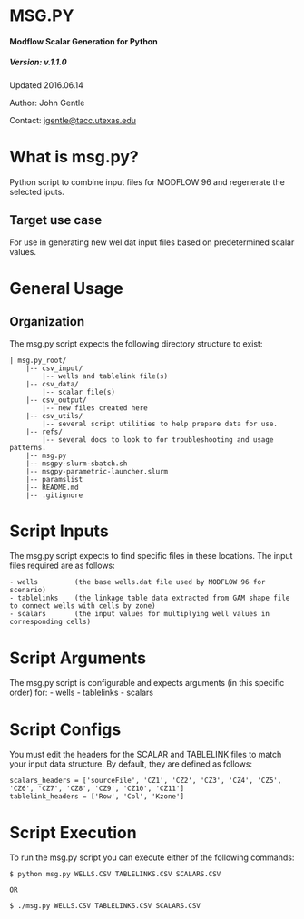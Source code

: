 # MSG.PY 
#### Modflow Scalar Generation for Python
##### Version: v.1.1.0
Updated 2016.06.14

Author: John Gentle 

Contact: jgentle@tacc.utexas.edu

# What is msg.py?
Python script to combine input files for MODFLOW 96 and regenerate the selected iputs.

## Target use case
For use in generating new wel.dat input files based on predetermined scalar values.

# General Usage

## Organization
The msg.py script expects the following directory structure to exist:

    | msg.py_root/
        |-- csv_input/
            |-- wells and tablelink file(s)
        |-- csv_data/
            |-- scalar file(s)
        |-- csv_output/
            |-- new files created here
        |-- csv_utils/
            |-- several script utilities to help prepare data for use.
        |-- refs/
            |-- several docs to look to for troubleshooting and usage patterns.
        |-- msg.py  
        |-- msgpy-slurm-sbatch.sh
        |-- msgpy-parametric-launcher.slurm
        |-- paramslist
        |-- README.md
        |-- .gitignore

# Script Inputs
The msg.py script expects to find specific files in these locations.
The input files required are as follows:

    - wells         (the base wells.dat file used by MODFLOW 96 for scenario)
    - tablelinks    (the linkage table data extracted from GAM shape file to connect wells with cells by zone)
    - scalars       (the input values for multiplying well values in corresponding cells)

# Script Arguments
The msg.py script is configurable and expects arguments (in this specific order) for:
    - wells
    - tablelinks
    - scalars

# Script Configs
You must edit the headers for the SCALAR and TABLELINK files to match your input data structure.
By default, they are defined as follows:

    scalars_headers = ['sourceFile', 'CZ1', 'CZ2', 'CZ3', 'CZ4', 'CZ5', 'CZ6', 'CZ7', 'CZ8', 'CZ9', 'CZ10', 'CZ11']
    tablelink_headers = ['Row', 'Col', 'Kzone']

# Script Execution
To run the msg.py script you can execute either of the following commands:

    $ python msg.py WELLS.CSV TABLELINKS.CSV SCALARS.CSV

    OR

    $ ./msg.py WELLS.CSV TABLELINKS.CSV SCALARS.CSV






